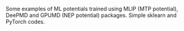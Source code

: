 Some examples of ML potentials trained using MLIP (MTP potential), DeePMD and GPUMD (NEP potential) packages. Simple sklearn and PyTorch codes.
